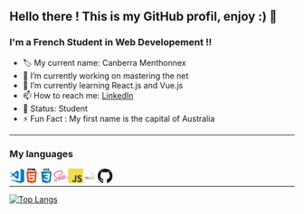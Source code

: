 ## Hello there ! This is my GitHub profil, enjoy :)  👋

### I'm a French Student in Web Developement !! 

- :label: My current name: Canberra Menthonnex
- 🔭 I’m currently working on mastering the net 
- 🌱 I’m currently learning React.js and Vue.js
- 📫 How to reach me: [LinkedIn](https://www.linkedin.com/in/canberramenthonnex/) 
- :busts_in_silhouette: Status: Student
- :zap: Fun Fact : My first name is the capital of Australia 

<hr/>

### My languages

<img align="left" alt="Visual Studio Code" width="26px" src="https://raw.githubusercontent.com/github/explore/80688e429a7d4ef2fca1e82350fe8e3517d3494d/topics/visual-studio-code/visual-studio-code.png" />
<img align="left" alt="HTML5" width="26px" src="https://raw.githubusercontent.com/github/explore/80688e429a7d4ef2fca1e82350fe8e3517d3494d/topics/html/html.png" />
<img align="left" alt="CSS3" width="26px" src="https://raw.githubusercontent.com/github/explore/80688e429a7d4ef2fca1e82350fe8e3517d3494d/topics/css/css.png" />
<img align="left" alt="Sass" width="26px" src="https://raw.githubusercontent.com/github/explore/80688e429a7d4ef2fca1e82350fe8e3517d3494d/topics/sass/sass.png" />
<img align="left" alt="JavaScript" width="26px" src="https://raw.githubusercontent.com/github/explore/80688e429a7d4ef2fca1e82350fe8e3517d3494d/topics/javascript/javascript.png" />
<img align="left" alt="MySQL" width="26px" src="https://raw.githubusercontent.com/github/explore/80688e429a7d4ef2fca1e82350fe8e3517d3494d/topics/mysql/mysql.png" />
<img align="left" alt="GitHub" width="26px" src="https://raw.githubusercontent.com/github/explore/78df643247d429f6cc873026c0622819ad797942/topics/github/github.png" />

<br/>
<hr/>


[![Top Langs](https://github-readme-stats.vercel.app/api/top-langs/?username=canberramenthonnex&layout=compact&hide=hack)](https://github.com/anuraghazra/github-readme-stats)
